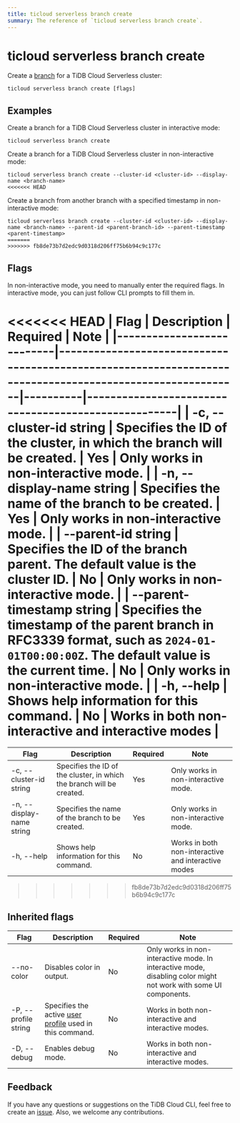 ```yaml
---
title: ticloud serverless branch create
summary: The reference of `ticloud serverless branch create`.
---
```


# ticloud serverless branch create

Create a [branch](/tidb-cloud/branch-overview.md) for a TiDB Cloud Serverless cluster:

```shell
ticloud serverless branch create [flags]
```

## Examples

Create a branch for a TiDB Cloud Serverless cluster in interactive mode:

```shell
ticloud serverless branch create
```

Create a branch for a TiDB Cloud Serverless cluster in non-interactive mode:

```shell
ticloud serverless branch create --cluster-id <cluster-id> --display-name <branch-name>
<<<<<<< HEAD
```

Create a branch from another branch with a specified timestamp in non-interactive mode:

```shell
ticloud serverless branch create --cluster-id <cluster-id> --display-name <branch-name> --parent-id <parent-branch-id> --parent-timestamp <parent-timestamp>
=======
>>>>>>> fb8de73b7d2edc9d0318d206ff75b6b94c9c177c
```

## Flags

In non-interactive mode, you need to manually enter the required flags. In interactive mode, you can just follow CLI prompts to fill them in.

<<<<<<< HEAD
| Flag                      | Description                                                                                               | Required | Note                                                |
|---------------------------|-----------------------------------------------------------------------------------------------------------|----------|-----------------------------------------------------|
| -c, --cluster-id string   | Specifies the ID of the cluster, in which the branch will be created.                                     | Yes      | Only works in non-interactive mode.                 |
| -n, --display-name string | Specifies the name of the branch to be created.                                                           | Yes      | Only works in non-interactive mode.                 |
| --parent-id string        | Specifies the ID of the branch parent. The default value is the cluster ID.                                                       | No       | Only works in non-interactive mode.                 |
| --parent-timestamp string | Specifies the timestamp of the parent branch in RFC3339 format, such as `2024-01-01T00:00:00Z`. The default value is the current time.  | No       | Only works in non-interactive mode.                 |
| -h, --help                | Shows help information for this command.                                                                  | No       | Works in both non-interactive and interactive modes |
=======
| Flag                      | Description                                                | Required | Note                                                |
|---------------------------|------------------------------------------------------------|----------|-----------------------------------------------------|
| -c, --cluster-id string   | Specifies the ID of the cluster, in which the branch will be created. | Yes      | Only works in non-interactive mode.                 |
| -n, --display-name string | Specifies the name of the branch to be created.               | Yes      | Only works in non-interactive mode.                 |
| -h, --help                | Shows help information for this command.                     | No       | Works in both non-interactive and interactive modes |
>>>>>>> fb8de73b7d2edc9d0318d206ff75b6b94c9c177c

## Inherited flags

| Flag                 | Description                                                                                          | Required | Note                                                                                                             |
|----------------------|------------------------------------------------------------------------------------------------------|----------|------------------------------------------------------------------------------------------------------------------|
| --no-color           | Disables color in output.                                                                            | No       | Only works in non-interactive mode. In interactive mode, disabling color might not work with some UI components. |
| -P, --profile string | Specifies the active [user profile](/tidb-cloud/cli-reference.md#user-profile) used in this command. | No       | Works in both non-interactive and interactive modes.                                                             |
| -D, --debug          | Enables debug mode.                                                                                   | No       | Works in both non-interactive and interactive modes.                                                             |

## Feedback

If you have any questions or suggestions on the TiDB Cloud CLI, feel free to create an [issue](https://github.com/tidbcloud/tidbcloud-cli/issues/new/choose). Also, we welcome any contributions.
